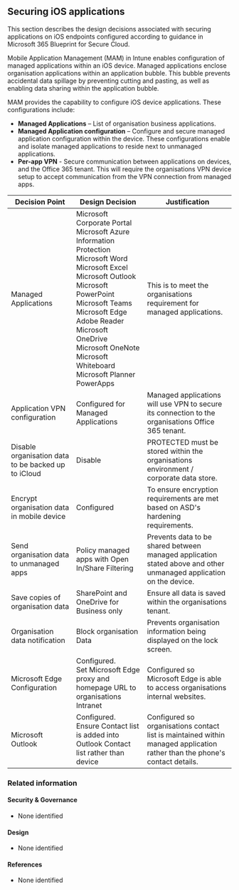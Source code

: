 Securing iOS applications
---

This section describes the design decisions associated with securing applications on iOS endpoints configured according to guidance in Microsoft 365 Blueprint for Secure Cloud.

Mobile Application Management (MAM) in Intune enables configuration of managed applications within an iOS device. Managed applications enclose organisation applications within an application bubble. This bubble prevents accidental data spillage by preventing cutting and pasting, as well as enabling data sharing within the application bubble.

MAM provides the capability to configure iOS device applications. These configurations include:

* **Managed Applications** – List of organisation business applications.
* **Managed Application configuration** – Configure and secure managed application configuration within the device. These configurations enable and isolate managed applications to reside next to unmanaged applications.
* **Per-app VPN** - Secure communication between applications on devices, and the Office 365 tenant. This will require the organisations VPN device setup to accept communication from the VPN connection from managed apps.


| Decision Point                                      | Design Decision                                                                                                                                                                                                                                                                                                  | Justification                                                                                                         |
|-----------------------------------------------------|------------------------------------------------------------------------------------------------------------------------------------------------------------------------------------------------------------------------------------------------------------------------------------------------------------------|-----------------------------------------------------------------------------------------------------------------------|
| Managed Applications                                | Microsoft Corporate Portal<br>Microsoft Azure Information Protection<br>Microsoft Word<br>Microsoft Excel<br>Microsoft Outlook<br>Microsoft PowerPoint<br>Microsoft Teams<br>Microsoft Edge<br>Adobe Reader<br>Microsoft OneDrive<br>Microsoft OneNote<br>Microsoft Whiteboard<br>Microsoft Planner<br>PowerApps | This is to meet the organisations requirement for managed applications.                                                    |
| Application VPN configuration                       | Configured for Managed Applications                                                                                                                                                                                                                                                                              | Managed applications will use VPN to secure its connection to the organisations Office 365 tenant.                         |
| Disable organisation data to be backed up to iCloud | Disable                                                                                                                                                                                                                                                                                                          | PROTECTED must be stored within the organisations environment / corporate data store.                                      |
| Encrypt organisation data in mobile device          | Configured                                                                                                                                                                                                                                                                                                       | To ensure encryption requirements are met based on ASD's hardening requirements.                                       |
| Send organisation data to unmanaged apps            | Policy managed apps with Open In/Share Filtering                                                                                                                                                                                                                                                                 | Prevents data to be shared between managed application stated above and other unmanaged application on the device.    |
| Save copies of organisation data                    | SharePoint and OneDrive for Business only                                                                                                                                                                                                                                                                        | Ensure all data is saved within the organisations tenant.                                                                  |
| Organisation data notification                      | Block organisation Data                                                                                                                                                                                                                                                                                          | Prevents organisation information being displayed on the lock screen.                                                 |
| Microsoft Edge Configuration                        | Configured.<br>Set Microsoft Edge proxy and homepage URL to organisations Intranet                                                                                                                                                                                                                                    | Configured so Microsoft Edge is able to access organisations internal websites.                                            |
| Microsoft Outlook                                   | Configured.<br>Ensure Contact list is added into Outlook Contact list rather than device                                                                                                                                                                                                                         | Configured so organisations contact list is maintained within managed application rather than the phone's contact details. |


### Related information

#### Security & Governance

* None identified

#### Design

* None identified

#### References

* None identified
